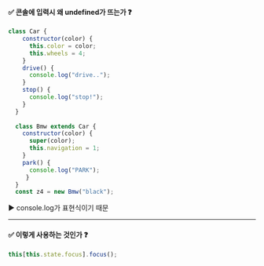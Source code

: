 #### ✅ 콘솔에 입력시 왜 undefined가 뜨는가 ❓
```javascript
class Car {
    constructor(color) { 
      this.color = color;
      this.wheels = 4;
    }
    drive() {
      console.log("drive..");
    }
    stop() {
      console.log("stop!");
    }
  }
  
  class Bmw extends Car {
    constructor(color) {
      super(color);
      this.navigation = 1;
    }
    park() {
      console.log("PARK");
     }
  }
  const z4 = new Bmw("black");
```

▶ console.log가 표현식이기 때문 <br/>

---

#### ✅ 이렇게 사용하는 것인가 ❓
```javascript
this[this.state.focus].focus();
```
